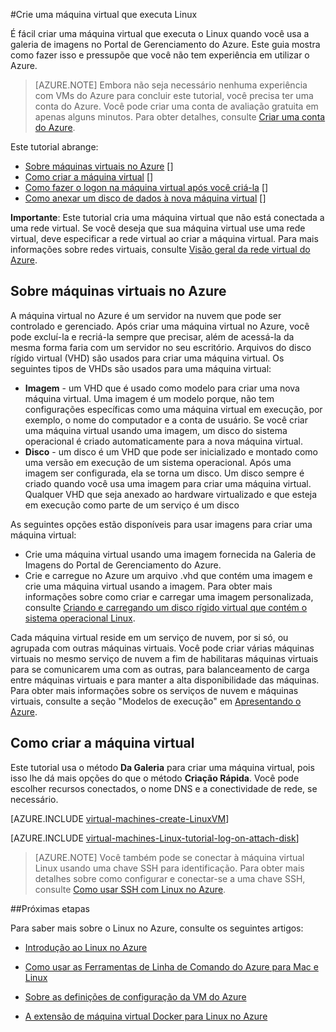 ﻿<properties 
	pageTitle="Criar uma máquina virtual que executa Linux no Azure" 
	description="Saiba como criar uma VM (máquina virtual) Azure que execute o Linux usando uma imagem do Azure." 
	services="virtual-machines" 
	documentationCenter="" 
	authors="KBDAzure" 
	manager="timlt" 
	editor="tysonn"/>

<tags 
	ms.service="virtual-machines" 
	ms.workload="infrastructure-services" 
	ms.tgt_pltfrm="vm-linux" 
	ms.devlang="na" 
	ms.topic="article" 
	ms.date="1/19/2015" 
	ms.author="kathydav"/>

#Crie uma máquina virtual que executa Linux 

É fácil criar uma máquina virtual que executa o Linux quando você usa a galeria de imagens no Portal de Gerenciamento do Azure. Este guia mostra como fazer isso e pressupõe que você não tem experiência em utilizar o Azure.

> [AZURE.NOTE] Embora não seja necessário nenhuma experiência com VMs do Azure para concluir este tutorial, você precisa ter uma conta do Azure. Você pode criar uma conta de avaliação gratuita em apenas alguns minutos. Para obter detalhes, consulte [Criar uma conta do Azure](http://azure.microsoft.com/develop/php/tutorials/create-a-windows-azure-account/). 

Este tutorial abrange:

- [Sobre máquinas virtuais no Azure] []
- [Como criar a máquina virtual] []
- [Como fazer o logon na máquina virtual após você criá-la] []
- [Como anexar um disco de dados à nova máquina virtual] []

**Importante**: Este tutorial cria uma máquina virtual que não está conectada a uma rede virtual. Se você deseja que sua máquina virtual use uma rede virtual, deve especificar a rede virtual ao criar a máquina virtual. Para mais informações sobre redes virtuais, consulte [Visão geral da rede virtual do Azure](http://go.microsoft.com/fwlink/p/?LinkID=294063).

## <a id="virtualmachine"> </a>Sobre máquinas virtuais no Azure ##

A máquina virtual no Azure é um servidor na nuvem que pode ser controlado e gerenciado. Após criar uma máquina virtual no Azure, você pode excluí-la e recriá-la sempre que precisar, além de acessá-la da mesma forma faria com um servidor no seu escritório. Arquivos do disco rígido virtual (VHD) são usados para criar uma máquina virtual. Os seguintes tipos de VHDs são usados para uma máquina virtual:

- **Imagem** - um VHD que é usado como modelo para criar uma nova máquina virtual. Uma imagem é um modelo porque, não tem configurações específicas como uma máquina virtual em execução, por exemplo, o nome do computador e a conta de usuário. Se você criar uma máquina virtual usando uma imagem, um disco do sistema operacional é criado automaticamente para a nova máquina virtual.
- **Disco** - um disco é um VHD que pode ser inicializado e montado como uma versão em execução de um sistema operacional. Após uma imagem ser configurada, ela se torna um disco. Um disco sempre é criado quando você usa uma imagem para criar uma máquina virtual. Qualquer VHD que seja anexado ao hardware virtualizado e que esteja em execução como parte de um serviço é um disco

As seguintes opções estão disponíveis para usar imagens para criar uma máquina virtual:

- Crie uma máquina virtual usando uma imagem fornecida na Galeria de Imagens do Portal de Gerenciamento do Azure.
- Crie e carregue no Azure um arquivo .vhd que contém uma imagem e crie uma máquina virtual usando a imagem. Para obter mais informações sobre como criar e carregar uma imagem personalizada, consulte [Criando e carregando um disco rígido virtual que contém o sistema operacional Linux](/pt-br/manage/linux/common-tasks/upload-a-vhd/).

Cada máquina virtual reside em um serviço de nuvem, por si só, ou agrupada com outras máquinas virtuais. Você pode criar várias máquinas virtuais no mesmo serviço de nuvem a fim de habilitaras máquinas virtuais para se comunicarem uma com as outras, para balanceamento de carga entre máquinas virtuais e para manter a alta disponibilidade das máquinas. Para obter mais informações sobre os serviços de nuvem e máquinas virtuais, consulte a seção "Modelos de execução" em [Apresentando o Azure](http://go.microsoft.com/fwlink/p/?LinkId=311926).

## <a id="custommachine"> </a>Como criar a máquina virtual ##

Este tutorial usa o método **Da Galeria** para criar uma máquina virtual, pois isso lhe dá mais opções do que o método **Criação Rápida**. Você pode escolher recursos conectados, o nome DNS e a conectividade de rede, se necessário.

[AZURE.INCLUDE [virtual-machines-create-LinuxVM](../includes/virtual-machines-create-LinuxVM.md)]

[AZURE.INCLUDE [virtual-machines-Linux-tutorial-log-on-attach-disk](../includes/virtual-machines-Linux-tutorial-log-on-attach-disk.md)]

> [AZURE.NOTE] Você também pode se conectar à máquina virtual Linux usando uma chave SSH para identificação. Para obter mais detalhes sobre como configurar e conectar-se a uma chave SSH, consulte [Como usar SSH com Linux no Azure](virtual-machines-linux-use-ssh-key).

##Próximas etapas 

Para saber mais sobre o Linux no Azure, consulte os seguintes artigos:

- [Introdução ao Linux no Azure](http://azure.microsoft.com/documentation/articles/introduction-linux/)

- [Como usar as Ferramentas de Linha de Comando do Azure para Mac e Linux](http://azure.microsoft.com/documentation/articles/xplat-cli/)

- [Sobre as definições de configuração da VM do Azure](http://msdn.microsoft.com/library/azure/dn763935.aspx)

- [A extensão de máquina virtual Docker para Linux no Azure](virtual-machines-docker-vm-extension.md)


[Próximas etapas]: #next
[Sobre máquinas virtuais no Azure]: #virtualmachine
[Como criar a máquina virtual]: #custommachine
[Como fazer o logon na máquina virtual após você criá-la]: #logon
[Como anexar um disco de dados à nova máquina virtual]: #attachdisk

<!--HONumber=45--> 

